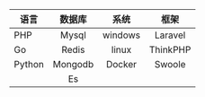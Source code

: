 
| 语言          | 数据库          |系统           |框架          |
| ------------- |:-------------:|:-------------:|:-------------:|
| PHP           | Mysql         |windows        |Laravel      |
| Go            | Redis         |linux          |ThinkPHP     |
| Python        | Mongodb       |Docker         |Swoole |
|               |Es              |               |           |


